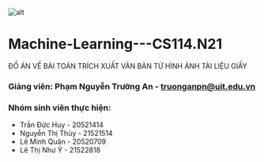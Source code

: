 ![alt](https://www.uit.edu.vn/sites/vi/files/banner_uit.png)
# Machine-Learning---CS114.N21
ĐỒ ÁN  VỀ BÀI TOÁN TRÍCH XUẤT VĂN BẢN TỪ  HÌNH ẢNH  TÀI LIỆU GIẤY

### Giảng viên: Phạm Nguyễn Trường An - truonganpn@uit.edu.vn
### Nhóm sinh viên thực hiện:
- Trần Đức Huy - 20521414
- Nguyễn Thị Thùy - 21521514
- Lê Minh Quân - 20520709
- Lê Thị Như Ý - 21522818
